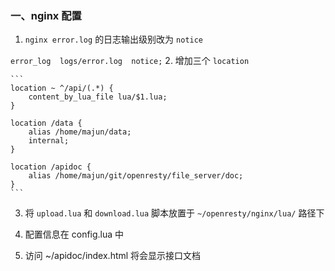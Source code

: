 
### 一、nginx 配置

1. `nginx error.log` 的日志输出级别改为 `notice`

`error_log  logs/error.log  notice;`
2. 增加三个 `location`

    ```
    location ~ ^/api/(.*) {
        content_by_lua_file lua/$1.lua;
    }

    location /data {
        alias /home/majun/data;
        internal;
    }

    location /apidoc {
        alias /home/majun/git/openresty/file_server/doc;
    }
    ```
3. 将 `upload.lua` 和 `download.lua` 脚本放置于 `~/openresty/nginx/lua/` 路径下

4. 配置信息在 config.lua 中

5. 访问 ~/apidoc/index.html 将会显示接口文档
